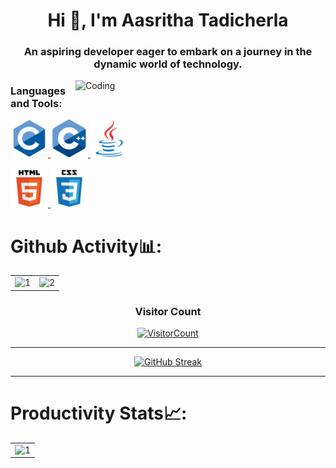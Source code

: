 <!-- ![MasterHead](https://1.bp.blogspot.com/-7A4WynwLsM...)](https://rishavchanda.io)  -->
<h1 align="center">Hi 👋, I'm Aasritha Tadicherla</h1>
<h3 align="center">An aspiring developer eager to embark on a journey in the dynamic world of technology.</h3>
<img align="right" alt="Coding" width="400" src="https://user-images.githubusercontent.com/59734313/157189039-c09b3e38-9f42-42c0-ab54-14f1574190a7.gif" alt="">

<!--   
<h3 align="left">Connect with me:</h3>
<p align="left">
</p>
 -->

<h3 align="left">Languages and Tools:</h3>
<p align="left"> 
    <a href="/" target="_blank" rel="noreferrer"> <img
            src="https://raw.githubusercontent.com/devicons/devicon/master/icons/c/c-original.svg" alt="c" width="60"
            height="60" /> </a>
    <a href="/" target="_blank" rel="noreferrer">
        <img src="https://raw.githubusercontent.com/devicons/devicon/master/icons/cplusplus/cplusplus-original.svg"
            alt="cplusplus" width="60" height="60" /> </a>
    <a href="/" target="_blank" rel="noreferrer">
        <img src="https://raw.githubusercontent.com/devicons/devicon/master/icons/java/java-original.svg" alt="java"
            width="60" height="60" /> </a>
    <br><br>
    <a href="" target="_blank" rel="noreferrer">
        <img src="https://raw.githubusercontent.com/devicons/devicon/master/icons/html5/html5-original-wordmark.svg"
            alt="html5" width="60" height="60" /> </a> <!-- Moved HTML here -->
    <a href="" target="_blank" rel="noreferrer">
        <img src="https://raw.githubusercontent.com/devicons/devicon/master/icons/css3/css3-original-wordmark.svg"
            alt="css3" width="60" height="60" /> </a> <!-- Moved CSS here -->

    
</p>
 
 # Github Activity📊:
 
 <table>
   <tr>
     <td><img src="https://github-readme-stats.vercel.app/api?username=aasrithat&theme=radical&show_icons=true"  display=block width=100% height=auto  alt="1" ></td>
     <td><img src="https://github-readme-stats.vercel.app/api/top-langs/?username=aasrithat&theme=radical&layout=compact&hide=Jupyter%20Notebook"  display=block width=100% height=auto  alt="2" ></td>
    </tr> 
<!--     <tr>
       <td><img src="https://github-readme-streak-stats.herokuapp.com/?user=aasrithat&theme=tokyonight"  display=block width=100% height=auto alt="3" >          </td>
   </tr> -->
 </table>

  <h3 align="center">Visitor Count</h3>
 <a align="center" href="https://profile-counter.glitch.me/{aasrithat}/count.svg">
   
   ![VisitorCount](https://profile-counter.glitch.me/{aasrithat}/count.svg)  
   
 </a>
 
 <hr>

 <div align="center">
   
   [![GitHub Streak](http://github-readme-streak-stats.herokuapp.com?user=aasrithat&theme=flag-india&date_format=j%20M%5B%20Y%5D)](https://git.io/streak-stats)
   
 </div>
 
 <hr> 
 
 # Productivity Stats📈:
 <table>
   <tr>
     <td><img src="https://github-profile-summary-cards.vercel.app/api/cards/profile-details?username=aasrithat&theme=monokai"  display=block width=100% height=auto  alt="1" ></td>
    </tr> 
    <tr>
<!--        <td>
         <a href="https://github.com/jiyagupta-cs/github-readme-activity-graph#gh-light-mode-only">
          <img src="https://github-readme-activity-graph.cyclic.app/graph?username=aasrithat&theme=react&area=true&hide_border=true#gh-light-mode-only"                width="100%">
         </a>
         <a href="https://github.com/jiyagupta-cs/github-readme-activity-graph#gh-dark-mode-only">
           <img src="https://github-readme-activity-graph.cyclic.app/graph?username=aasrithat&theme=dracula&area=true&hide_border=true#gh-dark-mode-only"              width="100%">
         </a>
     </td> -->
   </td>
   </tr>
 </table>
